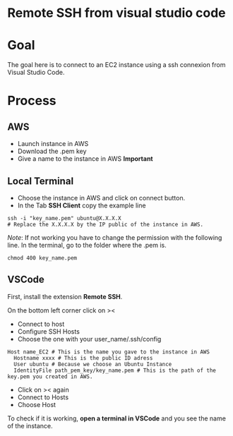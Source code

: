 # Remote SSH from visual studio code

# Goal

The goal here is to connect to an EC2 instance using a ssh connexion from Visual Studio Code.


# Process

## AWS
- Launch instance in AWS
- Download the .pem key
- Give a name to the instance in AWS **Important**

## Local Terminal

- Choose the instance in AWS and click on connect button.
- In the Tab **SSH Client** copy the example line

```shell
ssh -i "key_name.pem" ubuntu@X.X.X.X
# Replace the X.X.X.X by the IP public of the instance in AWS.
```
_Note_: If not working you have to change the permission with the following line.
In the terminal, go to the folder where the .pem is.

```shell
chmod 400 key_name.pem
```

## VSCode

First, install the extension **Remote SSH**.

On the bottom left corner click on ><
- Connect to host
- Configure SSH Hosts
- Choose the one with your user_name/.ssh/config

```shell
Host name_EC2 # This is the name you gave to the instance in AWS
  Hostname xxxx # This is the public ID adress
  User ubuntu # Because we choose an Ubuntu Instance
  IdentityFile path_pem_key/key_name.pem # This is the path of the key.pem you created in AWS.
```

- Click on >< again
- Connect to Hosts
- Choose Host

To check if it is working, **open a terminal in VSCode** and you see the name of the instance.


